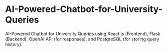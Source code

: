 # AI-Powered-Chatbot-for-University-Queries
AI-Powered Chatbot for University Queries using React.js (Frontend), Flask (Backend), OpenAI API (for responses), and PostgreSQL (for storing query history).
